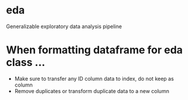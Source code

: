 # eda
Generalizable exploratory data analysis pipeline

# When formatting dataframe for eda class ...
- Make sure to transfer any ID column data to index, do not keep as column
- Remove duplicates or transform duplicate data to a new column
